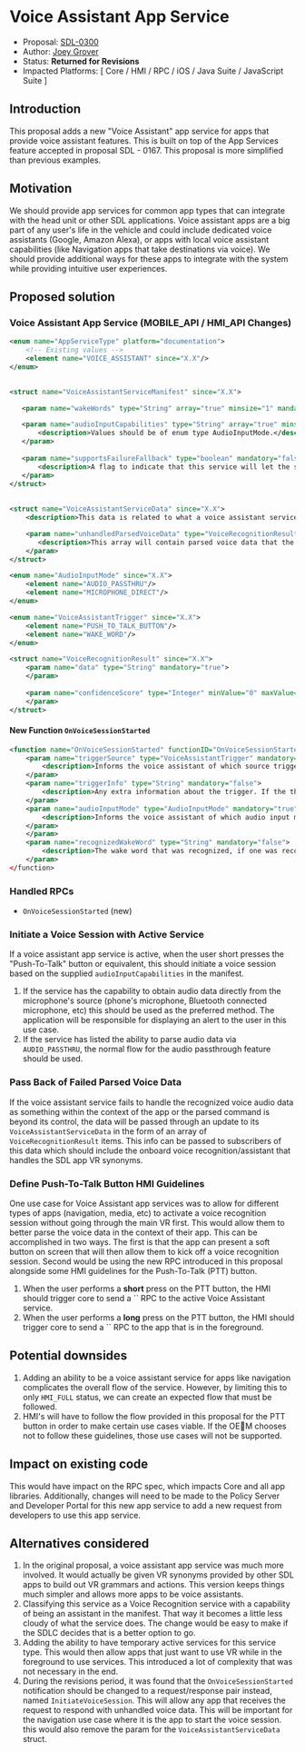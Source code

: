 # Voice Assistant App Service

* Proposal: [SDL-0300](0300-Voice-Assistant-App-Service.md)
* Author: [Joey Grover](https://github.com/joeygrover)
* Status: **Returned for Revisions**
* Impacted Platforms: [ Core / HMI / RPC / iOS / Java Suite / JavaScript Suite ]


## Introduction

This proposal adds a new "Voice Assistant" app service for apps that provide voice assistant features. This is built on top of the App Services feature accepted in proposal SDL - 0167. This proposal is more simplified than previous examples.

## Motivation

We should provide app services for common app types that can integrate with the head unit or other SDL applications. Voice assistant apps are a big part of any user's life in the vehicle and could include dedicated voice assistants (Google, Amazon Alexa), or apps with local voice assistant capabilities (like Navigation apps that take destinations via voice). We should provide additional ways for these apps to integrate with the system while providing intuitive user experiences.

## Proposed solution

### Voice Assistant App Service (MOBILE\_API / HMI\_API Changes)
```xml
<enum name="AppServiceType" platform="documentation">
    <!-- Existing values -->
    <element name="VOICE_ASSISTANT" since="X.X"/>
</enum>

	
<struct name="VoiceAssistantServiceManifest" since="X.X">

   <param name="wakeWords" type="String" array="true" minsize="1" mandatory="false"/>

   <param name="audioInputCapabilities" type="String" array="true" minsize="1" mandatory="false">
       <description>Values should be of enum type AudioInputMode.</description>
   </param>
 
   <param name="supportsFailureFallback" type="boolean" mandatory="false">
       <description>A flag to indicate that this service will let the system know it has failed to parse the voice data into actionable outcomes.</description>
   </param>
</struct>
	
	
<struct name="VoiceAssistantServiceData" since="X.X">
    <description>This data is related to what a voice assistant service would provide.</description>

	<param name="unhandledParsedVoiceData" type="VoiceRecognitionResult" array="true" mandatory="false">
	   <description>This array will contain parsed voice data that the service was unable to handle. This will be helpful for a pass-back to a default voice assistant like an embedded service that will handle other SDL app's VR synonyms. </description>
	</param>
</struct>

<enum name="AudioInputMode" since="X.X">
    <element name="AUDIO_PASSTHRU"/>
    <element name="MICROPHONE_DIRECT"/>
</enum>

<enum name="VoiceAssistantTrigger" since="X.X">
    <element name="PUSH_TO_TALK_BUTTON"/>
    <element name="WAKE_WORD"/>
</enum>

<struct name="VoiceRecognitionResult" since="X.X">
	<param name="data" type="String" mandatory="true">
	</param>
	
	<param name="confidenceScore" type="Integer" minValue="0" maxValue="100" mandatory="true">
	</param>
</struct>
```

#### New Function `OnVoiceSessionStarted`

```xml
<function name="OnVoiceSessionStarted" functionID="OnVoiceSessionStartedID" messagetype="notification" since="X.X">
    <param name="triggerSource" type="VoiceAssistantTrigger" mandatory="true">
        <description>Informs the voice assistant of which source triggered the event.</description>
    </param>
    <param name="triggerInfo" type="String" mandatory="false">
        <description>Any extra information about the trigger. If the the user voiced a wake word and combined it with a command, this should be the fully recognized string including wake word and command, eg "Hey [App Name], navigate me home." The raw voice data should also be included as bulk data when available.</description>
    </param>
    <param name="audioInputMode" type="AudioInputMode" mandatory="true">
        <description>Informs the voice assistant of which audio input mode is assumed to be the one in use.</description>
    </param>
    </param>
    <param name="recognizedWakeWord" type="String" mandatory="false">
        <description>The wake word that was recognized, if one was recognized.</description>
    </param>
</function>
```

### Handled RPCs
- `OnVoiceSessionStarted` (new)

### Initiate a Voice Session with Active Service

If a voice assistant app service is active, when the user short presses the "Push-To-Talk" button or equivalent, this should initiate a voice session based on the supplied `audioInputCapabilities` in the manifest.

1. If the service has the capability to obtain audio data directly from the microphone's source (phone's microphone, Bluetooth connected microphone, etc) this should be used as the preferred method. The application will be responsible for displaying an alert to the user in this use case.
2. If the service has listed the ability to parse audio data via `AUDIO_PASSTHRU`, the normal flow for the audio passthrough feature should be used.

### Pass Back of Failed Parsed Voice Data

If the voice assistant service fails to handle the recognized voice audio data as something within the context of the app or the parsed command is beyond its control, the data will be passed through an update to its `VoiceAssistantServiceData` in the form of an array of `VoiceRecognitionResult` items. This info can be passed to subscribers of this data which should include the onboard voice recognition/assistant that handles the SDL app VR synonyms. 

### Define Push-To-Talk Button HMI Guidelines

One use case for Voice Assistant app services was to allow for different types of apps (navigation, media, etc) to activate a voice recognition session without going through the main VR first. This would allow them to better parse the voice data in the context of their app. This can be accomplished in two ways. The first is that the app can present a soft button on screen that will then allow them to kick off a voice recognition session. Second would be using the new RPC introduced in this proposal alongside some HMI guidelines for the Push-To-Talk (PTT) button.


1. When the user performs a **short** press on the PTT button, the HMI should trigger core to send a `` RPC to the active Voice Assistant service.
2. When the user performs a **long** press on the PTT button, the HMI should trigger core to send a `` RPC to the app that is in the foreground.
 
## Potential downsides

1. Adding an ability to be a voice assistant service for apps like navigation complicates the overall flow of the service. However, by limiting this to only `HMI_FULL` status, we can create an expected flow that must be followed.
2. HMI's will have to follow the flow provided in this proposal for the PTT button in order to make certain use cases viable. If the OEM chooses not to follow these guidelines, those use cases will not be supported.

## Impact on existing code

This would have impact on the RPC spec, which impacts Core and all app libraries. Additionally, changes will need to be made to the Policy Server and Developer Portal for this new app service to add a new request from developers to use this app service.

## Alternatives considered

1. In the original proposal, a voice assistant app service was much more involved. It would actually be given VR synonyms provided by other SDL apps to build out VR grammars and actions. This version keeps things much simpler and allows more apps to be voice assistants. 
2. Classifying this service as a Voice Recognition service with a capability of being an assistant in the manifest. That way it becomes a little less cloudy of what the service does. The change would be easy to make if the SDLC decides that is a better option to go.
3. Adding the ability to have temporary active services for this service type. This would then allow apps that just want to use VR while in the foreground to use services. This introduced a lot of complexity that was not necessary in the end.
4. During the revisions period, it was found that the `OnVoiceSessionStarted` notification should be changed to a request/response pair instead, named `InitiateVoiceSession`. This will allow any app that receives the request to respond with unhandled voice data. This will be important for the navigation use case where it is the app to start the voice session. this would also remove the param for the `VoiceAssistantServiceData` struct.
